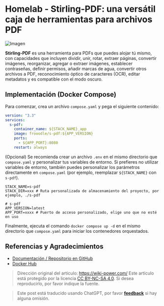 # Homelab - Stirling-PDF: una versátil caja de herramientas para archivos PDF

![Imagen](https://img.wiki-power.com/d/wiki-media/img/20230410172939.png)

**Stirling-PDF** es una herramienta para PDFs que puedes alojar tú mismo, con capacidades que incluyen dividir, unir, rotar, extraer páginas, convertir imágenes, reorganizar, agregar o extraer imágenes, establecer contraseñas, definir permisos, añadir marcas de agua, convertir otros archivos a PDF, reconocimiento óptico de caracteres (OCR), editar metadatos y es compatible con el modo oscuro.

## Implementación (Docker Compose)

Para comenzar, crea un archivo `compose.yaml` y pega el siguiente contenido:

```yaml title="compose.yaml"
version: "3.3"
services:
  s-pdf:
    container_name: ${STACK_NAME}_app
    image: frooodle/s-pdf:${APP_VERSION}
    ports:
      - ${APP_PORT}:8080
    restart: always
```

(Opcional) Se recomienda crear un archivo `.env` en el mismo directorio que `compose.yaml` y personalizar tus variables de entorno. Si prefieres no utilizar variables de entorno, también puedes personalizar los parámetros directamente en `compose.yaml` (por ejemplo, reemplazar `${STACK_NAME}` con `s-pdf`).

```dotenv title=".env"
STACK_NAME=s-pdf
STACK_DIR=xxx # Ruta personalizada de almacenamiento del proyecto, por ejemplo, ./s-pdf

# s-pdf
APP_VERSION=latest
APP_PORT=xxxx # Puerto de acceso personalizado, elige uno que no esté en uso
```

Finalmente, ejecuta el comando `docker compose up -d` en el mismo directorio que `compose.yaml` para iniciar los contenedores orquestados.

## Referencias y Agradecimientos

- [Documentación / Repositorio en GitHub](https://github.com/Frooodle/Stirling-PDF)
- [Docker Hub](https://hub.docker.com/r/frooodle/s-pdf)

> Dirección original del artículo: <https://wiki-power.com/>
> Este artículo está protegido por la licencia [CC BY-NC-SA 4.0](https://creativecommons.org/licenses/by/4.0/deed.zh). Si desea reproducirlo, por favor indique la fuente.

> Este post está traducido usando ChatGPT, por favor [**feedback**](https://github.com/linyuxuanlin/Wiki_MkDocs/issues/new) si hay alguna omisión.